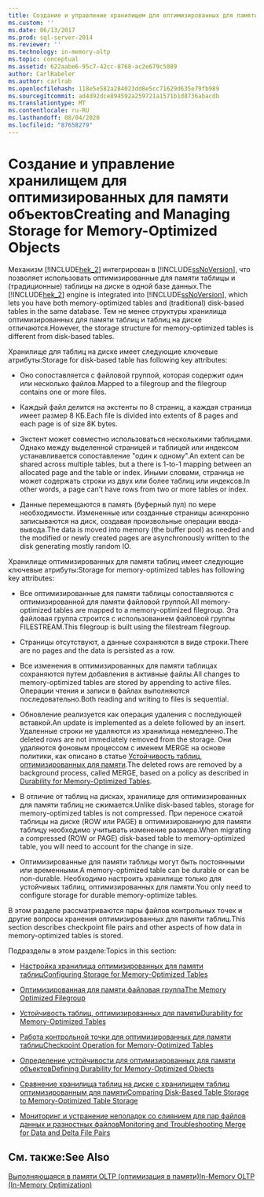 ```yaml
---
title: Создание и управление хранилищем для оптимизированных для памяти объектов | Документация Майкрософт
ms.custom: ''
ms.date: 06/13/2017
ms.prod: sql-server-2014
ms.reviewer: ''
ms.technology: in-memory-oltp
ms.topic: conceptual
ms.assetid: 622aabe6-95c7-42cc-8768-ac2e679c5089
author: CarlRabeler
ms.author: carlrab
ms.openlocfilehash: 118e5e582a284023dd8e5cc71629d635e79fb989
ms.sourcegitcommit: ad4d92dce894592a259721a1571b1d8736abacdb
ms.translationtype: MT
ms.contentlocale: ru-RU
ms.lasthandoff: 08/04/2020
ms.locfileid: "87658279"
---
```

# <a name="creating-and-managing-storage-for-memory-optimized-objects"></a><span data-ttu-id="ee2e9-102">Создание и управление хранилищем для оптимизированных для памяти объектов</span><span class="sxs-lookup"><span data-stu-id="ee2e9-102">Creating and Managing Storage for Memory-Optimized Objects</span></span>
  <span data-ttu-id="ee2e9-103">Механизм [!INCLUDE[hek_2](../../includes/hek-2-md.md)] интегрирован в [!INCLUDE[ssNoVersion](../../includes/ssnoversion-md.md)], что позволяет использовать оптимизированные для памяти таблицы и (традиционные) таблицы на диске в одной базе данных.</span><span class="sxs-lookup"><span data-stu-id="ee2e9-103">The [!INCLUDE[hek_2](../../includes/hek-2-md.md)] engine is integrated into [!INCLUDE[ssNoVersion](../../includes/ssnoversion-md.md)], which lets you have both memory-optimized tables and (traditional) disk-based tables in the same database.</span></span> <span data-ttu-id="ee2e9-104">Тем не менее структуры хранилища оптимизированных для памяти таблиц и таблиц на диске отличаются.</span><span class="sxs-lookup"><span data-stu-id="ee2e9-104">However, the storage structure for memory-optimized tables is different from disk-based tables.</span></span>  
  
 <span data-ttu-id="ee2e9-105">Хранилище для таблиц на диске имеет следующие ключевые атрибуты:</span><span class="sxs-lookup"><span data-stu-id="ee2e9-105">Storage for disk-based table has following key attributes:</span></span>  
  
-   <span data-ttu-id="ee2e9-106">Оно сопоставляется с файловой группой, которая содержит один или несколько файлов.</span><span class="sxs-lookup"><span data-stu-id="ee2e9-106">Mapped to a filegroup and the filegroup contains one or more files.</span></span>  
  
-   <span data-ttu-id="ee2e9-107">Каждый файл делится на экстенты по 8 страниц, а каждая страница имеет размер 8 КБ.</span><span class="sxs-lookup"><span data-stu-id="ee2e9-107">Each file is divided into extents of 8 pages and each page is of size 8K bytes.</span></span>  
  
-   <span data-ttu-id="ee2e9-108">Экстент может совместно использоваться несколькими таблицами. Однако между выделенной страницей и таблицей или индексом устанавливается сопоставление "один к одному".</span><span class="sxs-lookup"><span data-stu-id="ee2e9-108">An extent can be shared across multiple tables, but a there is 1-to-1 mapping between an allocated page and the table or index.</span></span> <span data-ttu-id="ee2e9-109">Иными словами, страница не может содержать строки из двух или более таблиц или индексов.</span><span class="sxs-lookup"><span data-stu-id="ee2e9-109">In other words, a page can't have rows from two or more tables or index.</span></span>  
  
-   <span data-ttu-id="ee2e9-110">Данные перемещаются в память (буферный пул) по мере необходимости. Измененные или созданные страницы асинхронно записываются на диск, создавая произвольные операции ввода-вывода.</span><span class="sxs-lookup"><span data-stu-id="ee2e9-110">The data is moved into memory (the buffer pool) as needed and the modified or newly created pages are asynchronously written to the disk generating mostly random IO.</span></span>  
  
 <span data-ttu-id="ee2e9-111">Хранилище оптимизированных для памяти таблиц имеет следующие ключевые атрибуты:</span><span class="sxs-lookup"><span data-stu-id="ee2e9-111">Storage for memory-optimized tables has following key attributes:</span></span>  
  
-   <span data-ttu-id="ee2e9-112">Все оптимизированные для памяти таблицы сопоставляются с оптимизированной для памяти файловой группой.</span><span class="sxs-lookup"><span data-stu-id="ee2e9-112">All memory-optimized tables are mapped to a memory-optimized filegroup.</span></span> <span data-ttu-id="ee2e9-113">Эта файловая группа строится с использованием файловой группы FILESTREAM.</span><span class="sxs-lookup"><span data-stu-id="ee2e9-113">This filegroup is built using the filestream filegroup.</span></span>  
  
-   <span data-ttu-id="ee2e9-114">Страницы отсутствуют, а данные сохраняются в виде строки.</span><span class="sxs-lookup"><span data-stu-id="ee2e9-114">There are no pages and the data is persisted as a row.</span></span>  
  
-   <span data-ttu-id="ee2e9-115">Все изменения в оптимизированных для памяти таблицах сохраняются путем добавления в активные файлы.</span><span class="sxs-lookup"><span data-stu-id="ee2e9-115">All changes to memory-optimized tables are stored by appending to active files.</span></span> <span data-ttu-id="ee2e9-116">Операции чтения и записи в файлах выполняются последовательно.</span><span class="sxs-lookup"><span data-stu-id="ee2e9-116">Both reading and writing to files is sequential.</span></span>  
  
-   <span data-ttu-id="ee2e9-117">Обновление реализуется как операция удаления с последующей вставкой.</span><span class="sxs-lookup"><span data-stu-id="ee2e9-117">An update is implemented as a delete followed by an insert.</span></span> <span data-ttu-id="ee2e9-118">Удаленные строки не удаляются из хранилища немедленно.</span><span class="sxs-lookup"><span data-stu-id="ee2e9-118">The deleted rows are not immediately removed from the storage.</span></span> <span data-ttu-id="ee2e9-119">Они удаляются фоновым процессом с именем MERGE на основе политики, как описано в статье [Устойчивость таблиц, оптимизированных для памяти](memory-optimized-tables.md).</span><span class="sxs-lookup"><span data-stu-id="ee2e9-119">The deleted rows are removed by a background process, called MERGE, based on a policy as described in [Durability for Memory-Optimized Tables](memory-optimized-tables.md).</span></span>  
  
-   <span data-ttu-id="ee2e9-120">В отличие от таблиц на дисках, хранилище для оптимизированных для памяти таблиц не сжимается.</span><span class="sxs-lookup"><span data-stu-id="ee2e9-120">Unlike disk-based tables, storage for memory-optimized tables is not compressed.</span></span> <span data-ttu-id="ee2e9-121">При переносе сжатой таблицы на диске (ROW или PAGE) в оптимизированную для памяти таблицу необходимо учитывать изменение размера.</span><span class="sxs-lookup"><span data-stu-id="ee2e9-121">When migrating a compressed (ROW or PAGE) disk-based table to memory-optimized table, you will need to account for the change in size.</span></span>  
  
-   <span data-ttu-id="ee2e9-122">Оптимизированные для памяти таблицы могут быть постоянными или временными.</span><span class="sxs-lookup"><span data-stu-id="ee2e9-122">A memory-optimized table can be durable or can be non-durable.</span></span> <span data-ttu-id="ee2e9-123">Необходимо настроить хранилище только для устойчивых таблиц, оптимизированных для памяти.</span><span class="sxs-lookup"><span data-stu-id="ee2e9-123">You only need to configure storage for durable memory-optimize tables.</span></span>  
  
 <span data-ttu-id="ee2e9-124">В этом разделе рассматриваются пары файлов контрольных точек и другие вопросы хранения оптимизированных для памяти таблиц.</span><span class="sxs-lookup"><span data-stu-id="ee2e9-124">This section describes checkpoint file pairs and other aspects of how data in memory-optimized tables is stored.</span></span>  
  
 <span data-ttu-id="ee2e9-125">Подразделы в этом разделе:</span><span class="sxs-lookup"><span data-stu-id="ee2e9-125">Topics in this section:</span></span>  
  
-   [<span data-ttu-id="ee2e9-126">Настройка хранилища оптимизированных для памяти таблиц</span><span class="sxs-lookup"><span data-stu-id="ee2e9-126">Configuring Storage for Memory-Optimized Tables</span></span>](configuring-storage-for-memory-optimized-tables.md)  
  
-   [<span data-ttu-id="ee2e9-127">Оптимизированная для памяти файловая группа</span><span class="sxs-lookup"><span data-stu-id="ee2e9-127">The Memory Optimized Filegroup</span></span>](the-memory-optimized-filegroup.md)  
  
-   [<span data-ttu-id="ee2e9-128">Устойчивость таблиц, оптимизированных для памяти</span><span class="sxs-lookup"><span data-stu-id="ee2e9-128">Durability for Memory-Optimized Tables</span></span>](memory-optimized-tables.md)  
  
-   [<span data-ttu-id="ee2e9-129">Работа контрольной точки для оптимизированных для памяти таблиц</span><span class="sxs-lookup"><span data-stu-id="ee2e9-129">Checkpoint Operation for Memory-Optimized Tables</span></span>](checkpoint-operation-for-memory-optimized-tables.md)  
  
-   [<span data-ttu-id="ee2e9-130">Определение устойчивости для оптимизированных для памяти объектов</span><span class="sxs-lookup"><span data-stu-id="ee2e9-130">Defining Durability for Memory-Optimized Objects</span></span>](defining-durability-for-memory-optimized-objects.md)  
  
-   [<span data-ttu-id="ee2e9-131">Сравнение хранилища таблиц на диске с хранилищем таблиц оптимизированным для памяти</span><span class="sxs-lookup"><span data-stu-id="ee2e9-131">Comparing Disk-Based Table Storage to Memory-Optimized Table Storage</span></span>](comparing-disk-based-table-storage-to-memory-optimized-table-storage.md)  
  
-   [<span data-ttu-id="ee2e9-132">Мониторинг и устранение неполадок со слиянием для пар файлов данных и разностных файлов</span><span class="sxs-lookup"><span data-stu-id="ee2e9-132">Monitoring and Troubleshooting Merge for Data and Delta File Pairs</span></span>](../../database-engine/monitoring-and-troubleshooting-merge-for-data-and-delta-file-pairs.md)  
  
## <a name="see-also"></a><span data-ttu-id="ee2e9-133">См. также:</span><span class="sxs-lookup"><span data-stu-id="ee2e9-133">See Also</span></span>  
 [<span data-ttu-id="ee2e9-134">Выполняющаяся в памяти OLTP (оптимизация в памяти)</span><span class="sxs-lookup"><span data-stu-id="ee2e9-134">In-Memory OLTP &#40;In-Memory Optimization&#41;</span></span>](in-memory-oltp-in-memory-optimization.md)  
  
  
